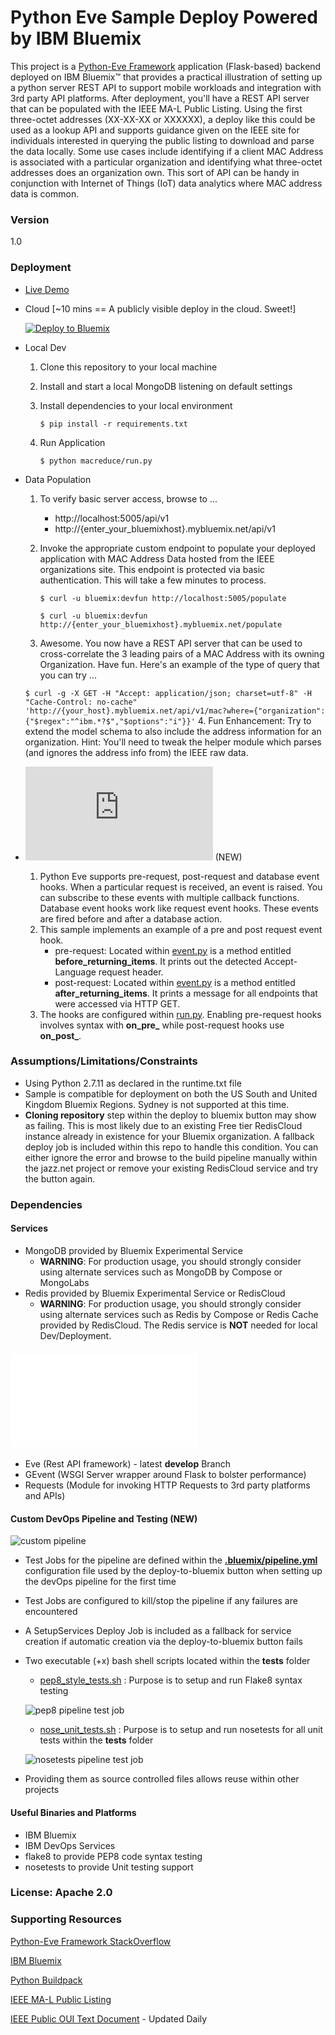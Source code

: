 # Python Eve Sample Deploy Powered by IBM Bluemix

This project is a [Python-Eve Framework](http://python-eve.org/) application (Flask-based) backend deployed on IBM Bluemix&trade; that provides a practical illustration of setting up a python server REST API to support mobile workloads and integration with 3rd party API platforms.  After deployment, you'll have a REST API server that can be populated with the IEEE MA-L Public Listing.  Using the first three-octet addresses (XX-XX-XX or XXXXXX), a deploy like this could be used as a lookup API and supports guidance given on the IEEE site for individuals interested in querying the public listing to download and parse the data locally.  Some use cases include identifying if a client MAC Address is associated with a particular organization and identifying what three-octet addresses does an organization own.  This sort of API can be handy in conjunction with Internet of Things (IoT) data analytics where MAC address data is common. 

### Version
1.0

### Deployment
- [Live Demo](http://macreduce.mybluemix.net/api/v1/mac)
- Cloud [~10 mins == A publicly visible deploy in the cloud.  Sweet!]

  [![Deploy to Bluemix](https://bluemix.net/deploy/button.png)](https://bluemix.net/deploy/index.html?repository=https://github.com/ibmjstart/bluemix-python-eve-sample.git)

- Local Dev
  1. Clone this repository to your local machine
  2. Install and start a local MongoDB listening on default settings
  3. Install dependencies to your local environment
  
     `$ pip install -r requirements.txt`

  4. Run Application
  
     `$ python macreduce/run.py`

- Data Population
  1. To verify basic server access, browse to ...
     * http://localhost:5005/api/v1
     * http://{enter_your_bluemixhost}.mybluemix.net/api/v1
  2. Invoke the appropriate custom endpoint to populate your deployed application with MAC Address Data hosted from the IEEE organizations site. This endpoint is protected via basic authentication.  This will take a few minutes to process.
  
     `$ curl -u bluemix:devfun http://localhost:5005/populate`

     `$ curl -u bluemix:devfun http://{enter_your_bluemixhost}.mybluemix.net/populate`
     
  3. Awesome.  You now have a REST API server that can be used to cross-correlate the 3 leading pairs of a MAC Address with its owning Organization.  Have fun.  Here's an example of the type of query that you can try ...

    ```$ curl -g -X GET -H "Accept: application/json; charset=utf-8" -H "Cache-Control: no-cache" 'http://{your_host}.mybluemix.net/api/v1/mac?where={"organization":{"$regex":"^ibm.*?$","$options":"i"}}'```
  4. Fun Enhancement:  Try to extend the model schema to also include the address information for an organization.  Hint: You'll need to tweak the helper module which parses (and ignores the address info from) the IEEE raw data.

- ![Event Hooks](http://python-eve.org/features.html#event-hooks) (NEW)
  1. Python Eve supports pre-request, post-request and database event hooks. When a particular request is received, an event is raised. You can subscribe to these events with multiple callback functions.  Database event hooks work like request event hooks. These events are fired before and after a database action.
  2. This sample implements an example of a pre and post request event hook.
     - pre-request: Located within [event.py](/macreduce/hooks/event.py) is a method entitled **before_returning_items**.  It prints out the detected Accept-Language request header.
     - post-request: Located within [event.py](/macreduce/hooks/event.py) is a method entitled **after_returning_items**.  It prints a message for all endpoints that were accessed via HTTP GET.
  3. The hooks are configured within [run.py](/macreduce/run.py#L69-L74).  Enabling pre-request hooks involves syntax with **on_pre_** while post-request hooks use **on_post_**.

### Assumptions/Limitations/Constraints
- Using Python 2.7.11 as declared in the runtime.txt file
- Sample is compatible for deployment on both the US South and United Kingdom Bluemix Regions.  Sydney is not supported at this time.
- **Cloning repository** step within the deploy to bluemix button may show as failing.  This is most likely due to an existing Free tier RedisCloud instance already in existence for your Bluemix organization.  A fallback deploy job is included within this repo to handle this condition.  You can either ignore the error and browse to the build pipeline manually within the jazz.net project or remove your existing RedisCloud service and try the button again.

### Dependencies
#### Services
- MongoDB provided by Bluemix Experimental Service
  -  **WARNING**:  For production usage, you should strongly consider using alternate services such as MongoDB by Compose or MongoLabs
- Redis provided by Bluemix Experimental Service or RedisCloud
  -  **WARNING**:  For production usage, you should strongly consider using alternate services such as Redis by Compose or Redis Cache provided by RedisCloud.  The Redis service is **NOT** needed for local Dev/Deployment.

#### ![Key Python Modules and Frameworks](/requirements.txt)
- Eve (Rest API framework) - latest **develop** Branch
- GEvent (WSGI Server wrapper around Flask to bolster performance)
- Requests (Module for invoking HTTP Requests to 3rd party platforms and APIs)

#### Custom DevOps Pipeline and Testing (NEW)
![custom pipeline](/macreduce/static/img/custom_devops_pipeline.png)
- Test Jobs for the pipeline are defined within the **[.bluemix/pipeline.yml](/.bluemix/pipeline.yml)** configuration file used by the deploy-to-bluemix button when setting up the devOps pipeline for the first time
- Test Jobs are configured to kill/stop the pipeline if any failures are encountered
- A SetupServices Deploy Job is included as a fallback for service creation if automatic creation via the deploy-to-bluemix button fails 
- Two executable (+x) bash shell scripts located within the **tests** folder
  - [pep8_style_tests.sh](/macreduce/tests/pep8_style_tests.sh) : Purpose is to setup and run Flake8 syntax testing
  
  ![pep8 pipeline test job](/macreduce/static/img/pep8_testjob_pipeline.png)

  - [nose_unit_tests.sh](/macreduce/tests/nose_unit_tests.sh) : Purpose is to setup and run nosetests for all unit tests within the **tests** folder
  
  ![nosetests pipeline test job](/macreduce/static/img/nosetests_testjob_pipeline.png)

- Providing them as source controlled files allows reuse within other projects

#### Useful Binaries and Platforms
- IBM Bluemix
- IBM DevOps Services
- flake8 to provide PEP8 code syntax testing
- nosetests to provide Unit testing support

### License: Apache 2.0

### Supporting Resources
[Python-Eve Framework StackOverflow](http://stackoverflow.com/questions/tagged/eve)

[IBM Bluemix](https://www.bluemix.net)

[Python Buildpack](https://github.com/cloudfoundry/python-buildpack)

[IEEE MA-L Public Listing](http://standards.ieee.org/develop/regauth/oui/public.html)

[IEEE Public OUI Text Document](http://standards-oui.ieee.org/oui.txt) - Updated Daily
